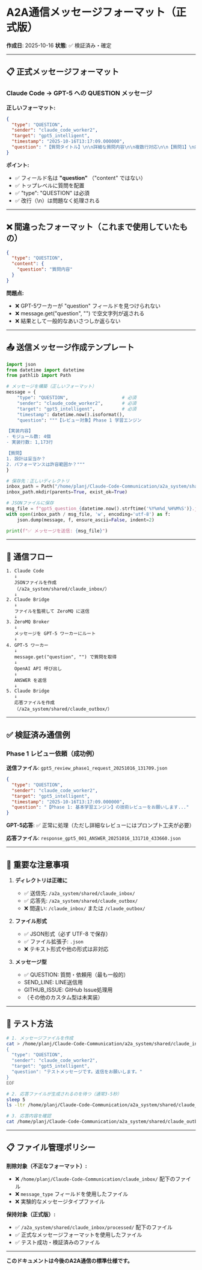 # A2A通信メッセージフォーマット（正式版）

**作成日**: 2025-10-16
**状態**: ✅ 検証済み・確定

---

## 📋 正式メッセージフォーマット

### Claude Code → GPT-5 への QUESTION メッセージ

**正しいフォーマット:**
```json
{
  "type": "QUESTION",
  "sender": "claude_code_worker2",
  "target": "gpt5_intelligent",
  "timestamp": "2025-10-16T13:17:09.000000",
  "question": "【質問タイトル】\n\n詳細な質問内容\n\n複数行対応\n\n【質問1】\n内容\n\n【質問2】\n内容"
}
```

**ポイント:**
- ✅ フィールド名は **"question"** （"content" ではない）
- ✅ トップレベルに質問を配置
- ✅ "type": "QUESTION" は必須
- ✅ 改行（\n）は問題なく処理される

---

## ❌ 間違ったフォーマット（これまで使用していたもの）

```json
{
  "type": "QUESTION",
  "content": {
    "question": "質問内容"
  }
}
```

**問題点:**
- ❌ GPT-5ワーカーが "question" フィールドを見つけられない
- ❌ message.get("question", "") で空文字列が返される
- ❌ 結果として一般的なあいさつしか返らない

---

## 📤 送信メッセージ作成テンプレート

```python
import json
from datetime import datetime
from pathlib import Path

# メッセージを構築（正しいフォーマット）
message = {
    "type": "QUESTION",                    # 必須
    "sender": "claude_code_worker2",       # 必須
    "target": "gpt5_intelligent",          # 必須
    "timestamp": datetime.now().isoformat(),
    "question": """【レビュー対象】Phase 1 学習エンジン

【実装内容】
- モジュール数: 4個
- 実装行数: 1,173行

【質問】
1. 設計は妥当か？
2. パフォーマンスは許容範囲か？"""
}

# 保存先：正しいディレクトリ
inbox_path = Path("/home/planj/Claude-Code-Communication/a2a_system/shared/claude_inbox")
inbox_path.mkdir(parents=True, exist_ok=True)

# JSONファイルに保存
msg_file = f"gpt5_question_{datetime.now().strftime('%Y%m%d_%H%M%S')}.json"
with open(inbox_path / msg_file, 'w', encoding='utf-8') as f:
    json.dump(message, f, ensure_ascii=False, indent=2)

print(f"✅ メッセージを送信: {msg_file}")
```

---

## 🔄 通信フロー

```
1. Claude Code
   ↓
   JSONファイルを作成
   （/a2a_system/shared/claude_inbox/）
   ↓
2. Claude Bridge
   ↓
   ファイルを監視して ZeroMQ に送信
   ↓
3. ZeroMQ Broker
   ↓
   メッセージを GPT-5 ワーカーにルート
   ↓
4. GPT-5 ワーカー
   ↓
   message.get("question", "") で質問を取得
   ↓
   OpenAI API 呼び出し
   ↓
   ANSWER を返信
   ↓
5. Claude Bridge
   ↓
   応答ファイルを作成
   （/a2a_system/shared/claude_outbox/）
```

---

## ✅ 検証済み通信例

### Phase 1 レビュー依頼（成功例）

**送信ファイル**: `gpt5_review_phase1_request_20251016_131709.json`

```json
{
  "type": "QUESTION",
  "sender": "claude_code_worker2",
  "target": "gpt5_intelligent",
  "timestamp": "2025-10-16T13:17:09.000000",
  "question": "【Phase 1: 基本学習エンジン】の技術レビューをお願いします..."
}
```

**GPT-5応答**: ✅ 正常に処理（ただし詳細なレビューにはプロンプト工夫が必要）

**応答ファイル**: `response_gpt5_001_ANSWER_20251016_131710_433660.json`

---

## 📌 重要な注意事項

1. **ディレクトリは正確に**
   - ✅ 送信先: `/a2a_system/shared/claude_inbox/`
   - ✅ 応答先: `/a2a_system/shared/claude_outbox/`
   - ❌ 間違い: `/claude_inbox/` または `/claude_outbox/`

2. **ファイル形式**
   - ✅ JSON形式（必ず UTF-8 で保存）
   - ✅ ファイル拡張子: `.json`
   - ❌ テキスト形式や他の形式は非対応

3. **メッセージ型**
   - ✅ QUESTION: 質問・依頼用（最も一般的）
   - SEND_LINE: LINE送信用
   - GITHUB_ISSUE: GitHub Issue処理用
   - （その他のカスタム型は未実装）

---

## 🧪 テスト方法

```bash
# 1. メッセージファイルを作成
cat > /home/planj/Claude-Code-Communication/a2a_system/shared/claude_inbox/test_message.json << 'EOF'
{
  "type": "QUESTION",
  "sender": "claude_code_worker2",
  "target": "gpt5_intelligent",
  "question": "テストメッセージです。返信をお願いします。"
}
EOF

# 2. 応答ファイルが生成されるのを待つ（通常3-5秒）
sleep 5
ls -ltr /home/planj/Claude-Code-Communication/a2a_system/shared/claude_outbox/ | tail -3

# 3. 応答内容を確認
cat /home/planj/Claude-Code-Communication/a2a_system/shared/claude_outbox/response_gpt5_001_ANSWER_*.json | tail -20
```

---

## 📋 ファイル管理ポリシー

**削除対象（不正なフォーマット）:**
- ❌ `/home/planj/Claude-Code-Communication/claude_inbox/` 配下のファイル
- ❌ `message_type` フィールドを使用したファイル
- ❌ 実験的なメッセージタイプファイル

**保持対象（正式版）:**
- ✅ `/a2a_system/shared/claude_inbox/processed/` 配下のファイル
- ✅ 正式なメッセージフォーマットを使用したファイル
- ✅ テスト成功・検証済みのファイル

---

**このドキュメントは今後のA2A通信の標準仕様です。**
